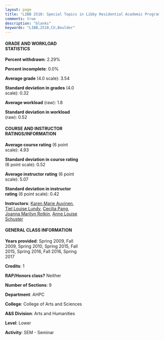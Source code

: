 ```yaml
---
layout: page
title: "LIBB 2510: Special Topics in Libby Residential Academic Program Statistics"
comments: true
description: "blanks"
keywords: "LIBB,2510,CU,Boulder"
---
```

<head>
<script src="https://ajax.googleapis.com/ajax/libs/jquery/2.1.3/jquery.min.js"></script>
<script src="https://dl.dropboxusercontent.com/s/pc42nxpaw1ea4o9/highcharts.js?dl=0"></script>
<!-- <script src="../assets/js/highcharts.js"></script> -->
<style type="text/css">@font-face {
	font-family: "Bebas Neue";
	src: url(https://www.filehosting.org/file/details/544349/BebasNeue Regular.otf) format("opentype");
	}
	h1.Bebas { 
		font-family: "Bebas Neue", Verdana, Tahoma;
	}
</style>
</head>
<body>
	<div id="container" style="float: right; width: 45%; height: 88%; margin-left: 2.5%; margin-right: 2.5%;"></div>
	<script language="JavaScript">
		$(document).ready(function() {
		var chart = {type: 'column'};
		var title = {text: 'Grade Distribution'};
		var xAxis = {categories: ['A','B','C','D','F'],crosshair: true};
		var yAxis = {min: 0,title: {text: 'Percentage'}};
		var tooltip = {headerFormat: '<center><b><span style="font-size:20px">{point.key}</span></b></center>',
		               pointFormat: '<td style="padding:0"><b>{point.y:.1f}%</b></td>',
		               footerFormat: '</table>',shared: true,useHTML: true};
		var plotOptions = {column: {pointPadding: 0.0,borderWidth: 0}};  
		var credits = {enabled: false};var series= [{name: 'Percent',data: [65.6,27.0,6.09,1.31,0.0,]}];
		var json = {};
		json.chart = chart;
		json.title = title;
		json.tooltip = tooltip;
		json.xAxis = xAxis;
		json.yAxis = yAxis;  
		json.series = series;
		json.plotOptions = plotOptions;  
		json.credits = credits;
		$('#container').highcharts(json);
	});
	</script>
</body>
			   
#### GRADE AND WORKLOAD STATISTICS

**Percent withdrawn**: 2.29%

**Percent incomplete**: 0.0%

**Average grade** (4.0 scale): 3.54

**Standard deviation in grades** (4.0 scale): 0.32

**Average workload** (raw): 1.8

**Standard deviation in workload** (raw): 0.52

#### COURSE AND INSTRUCTOR RATINGS/INFORMATION

**Average course rating** (6 point scale): 4.93

**Standard deviation in course rating** (6 point scale): 0.52

**Average instructor rating** (6 point scale): 5.07

**Standard deviation in instructor rating** (6 point scale): 0.42

**Instructors**: <a href='../../instructors/Karen_Marie_Auvinen'>Karen Marie Auvinen</a>, <a href='../../instructors/Tiel_Louise_Lundy'>Tiel Louise Lundy</a>, <a href='../../instructors/Cecilia_Pang'>Cecilia Pang</a>, <a href='../../instructors/Joanna_Marilyn_Rotkin'>Joanna Marilyn Rotkin</a>, <a href='../../instructors/Anne_Louise_Schuster'>Anne Louise Schuster</a>

#### GENERAL CLASS INFORMATION

**Years provided**: Spring 2009, Fall 2009, Spring 2010, Spring 2015, Fall 2015, Spring 2016, Fall 2016, Spring 2017

**Credits**: 1

**RAP/Honors class?** Neither

**Number of Sections**: 9

**Department**: AHPC

**College**: College of Arts and Sciences

**A&S Division**: Arts and Humanities

**Level**: Lower

**Activity**: SEM - Seminar
